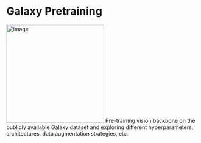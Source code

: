 # Galaxy Pretraining
<img width="256" height="256" alt="image" src="https://github.com/user-attachments/assets/48aeb906-ee52-4a03-a38e-2902158e1f2d" />
Pre-training vision backbone on the publicly available Galaxy dataset and exploring different hyperparameters, architectures, data augmentation strategies, etc.
